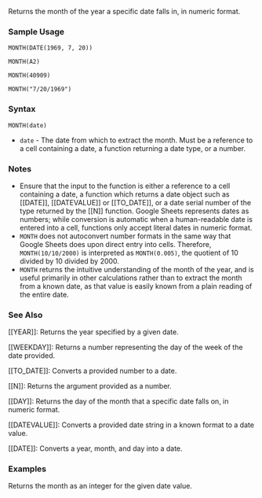 Returns the month of the year a specific date falls in, in numeric format.

### Sample Usage

`MONTH(DATE(1969, 7, 20))`

`MONTH(A2)`

`MONTH(40909)`

`MONTH("7/20/1969")`

### Syntax

`MONTH(date)`

* `date` - The date from which to extract the month. Must be a reference to a cell containing a date, a function returning a date type, or a number.

### Notes

* Ensure that the input to the function is either a reference to a cell containing a date, a function which returns a date object such as [[DATE]], [[DATEVALUE]] or [[TO_DATE]], or a date serial number of the type returned by the [[N]] function. Google Sheets represents dates as numbers; while conversion is automatic when a human-readable date is entered into a cell, functions only accept literal dates in numeric format.
* `MONTH` does not autoconvert number formats in the same way that Google Sheets does upon direct entry into cells. Therefore, `MONTH(10/10/2000)` is interpreted as `MONTH(0.005)`, the quotient of 10 divided by 10 divided by 2000.
* `MONTH` returns the intuitive understanding of the month of the year, and is useful primarily in other calculations rather than to extract the month from a known date, as that value is easily known from a plain reading of the entire date.

### See Also

[[YEAR]]: Returns the year specified by a given date.

[[WEEKDAY]]: Returns a number representing the day of the week of the date provided.

[[TO_DATE]]: Converts a provided number to a date.

[[N]]: Returns the argument provided as a number.

[[DAY]]: Returns the day of the month that a specific date falls on, in numeric format.

[[DATEVALUE]]: Converts a provided date string in a known format to a date value.

[[DATE]]: Converts a year, month, and day into a date.

### Examples

Returns the month as an integer for the given date value.
